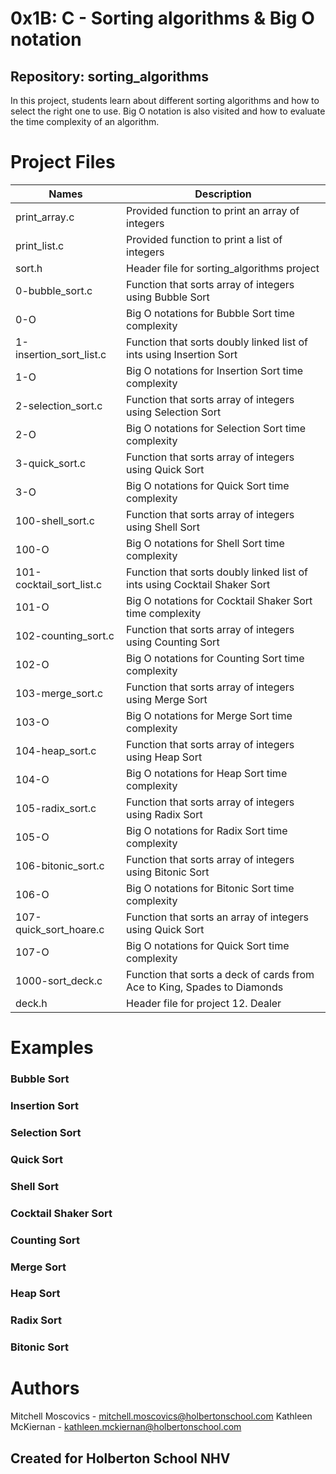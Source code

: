 # 0x1B: C - Sorting algorithms & Big O notation
## Repository: sorting_algorithms
In this project, students learn about different sorting algorithms and how to select the right one to use. Big O notation is also visited and how to evaluate the time complexity of an algorithm.

# Project Files
Names | Description
------|-----------------------
print_array.c | Provided function to print an array of integers
print_list.c |  Provided function to print a list of integers
sort.h | Header file for sorting_algorithms project
0-bubble_sort.c | Function that sorts array of integers using Bubble Sort
0-O | Big O notations for Bubble Sort time complexity
1-insertion_sort_list.c | Function that sorts doubly linked list of ints using Insertion Sort
1-O | Big O notations for Insertion Sort time complexity
2-selection_sort.c | Function that sorts array of integers using Selection Sort
2-O | Big O notations for Selection Sort time complexity
3-quick_sort.c | Function that sorts array of integers using Quick Sort
3-O | Big O notations for Quick Sort time complexity
100-shell_sort.c | Function that sorts array of integers using Shell Sort
100-O | Big O notations for Shell Sort time complexity
101-cocktail_sort_list.c | Function that sorts doubly linked list of ints using Cocktail Shaker Sort
101-O | Big O notations for Cocktail Shaker Sort time complexity
102-counting_sort.c | Function that sorts array of integers using Counting Sort
102-O | Big O notations for Counting Sort time complexity
103-merge_sort.c | Function that sorts array of integers using Merge Sort
103-O | Big O notations for Merge Sort time complexity
104-heap_sort.c | Function that sorts array of integers using Heap Sort
104-O | Big O notations for Heap Sort time complexity
105-radix_sort.c | Function that sorts array of integers using Radix Sort
105-O | Big O notations for Radix Sort time complexity
106-bitonic_sort.c | Function that sorts array of integers using Bitonic Sort
106-O | Big O notations for Bitonic Sort time complexity
107-quick_sort_hoare.c | Function that sorts an array of integers using Quick Sort
107-O | Big O notations for Quick Sort time complexity
1000-sort_deck.c | Function that sorts a deck of cards from Ace to King, Spades to Diamonds
deck.h | Header file for project 12. Dealer

# Examples

### Bubble Sort

### Insertion Sort

### Selection Sort

### Quick Sort

### Shell Sort

### Cocktail Shaker Sort

### Counting Sort

### Merge Sort

### Heap Sort

### Radix Sort

### Bitonic Sort

# Authors
Mitchell Moscovics - mitchell.moscovics@holbertonschool.com
Kathleen McKiernan - kathleen.mckiernan@holbertonschool.com

## Created for Holberton School NHV